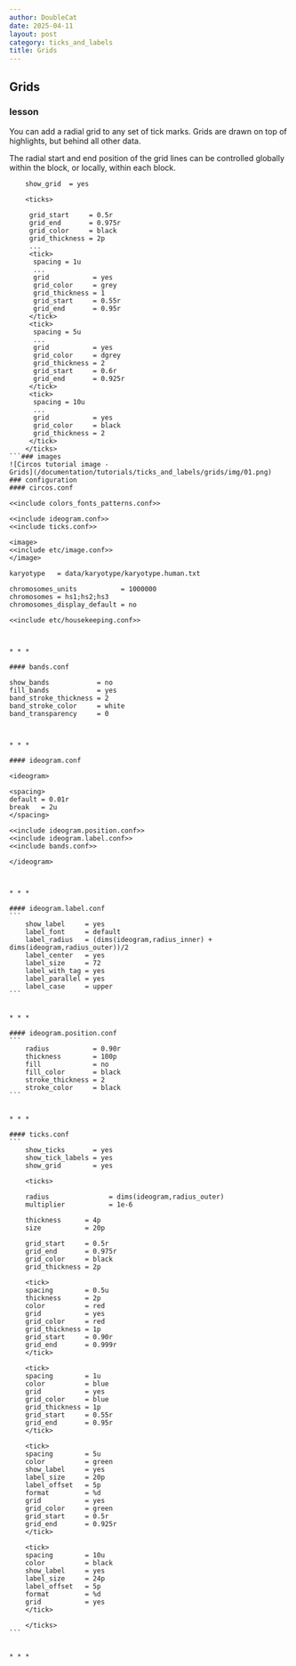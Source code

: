 ```yaml
---
author: DoubleCat
date: 2025-04-11
layout: post
category: ticks_and_labels
title: Grids
---
```


## Grids
### lesson
You can add a radial grid to any set of tick marks. Grids are drawn on top of
highlights, but behind all other data.

The radial start and end position of the grid lines can be controlled globally
within the <ticks> block, or locally, within each <tick> block.

```    
    show_grid  = yes
    
    <ticks>
    
     grid_start     = 0.5r
     grid_end       = 0.975r
     grid_color     = black
     grid_thickness = 2p
     ...
     <tick>
      spacing = 1u
      ...
      grid           = yes
      grid_color     = grey
      grid_thickness = 1
      grid_start     = 0.55r
      grid_end       = 0.95r
     </tick>
     <tick>
      spacing = 5u
      ...
      grid           = yes
      grid_color     = dgrey
      grid_thickness = 2
      grid_start     = 0.6r
      grid_end       = 0.925r
     </tick>
     <tick>
      spacing = 10u
      ...
      grid           = yes
      grid_color     = black
      grid_thickness = 2
     </tick>
    </ticks>
```### images
![Circos tutorial image -
Grids](/documentation/tutorials/ticks_and_labels/grids/img/01.png)
### configuration
#### circos.conf
```    
    <<include colors_fonts_patterns.conf>>
    
    <<include ideogram.conf>>
    <<include ticks.conf>>
    
    <image>
    <<include etc/image.conf>>
    </image>
    
    karyotype   = data/karyotype/karyotype.human.txt
    
    chromosomes_units           = 1000000
    chromosomes = hs1;hs2;hs3
    chromosomes_display_default = no
    
    <<include etc/housekeeping.conf>>
```
  

* * *

#### bands.conf
```    
    show_bands            = no
    fill_bands            = yes
    band_stroke_thickness = 2
    band_stroke_color     = white
    band_transparency     = 0
```
  

* * *

#### ideogram.conf
```    
    <ideogram>
    
    <spacing>
    default = 0.01r
    break   = 2u
    </spacing>
    
    <<include ideogram.position.conf>>
    <<include ideogram.label.conf>>
    <<include bands.conf>>
    
    </ideogram>
``````
  

* * *

#### ideogram.label.conf
```    
    show_label     = yes
    label_font     = default
    label_radius   = (dims(ideogram,radius_inner) + dims(ideogram,radius_outer))/2
    label_center   = yes
    label_size     = 72
    label_with_tag = yes
    label_parallel = yes
    label_case     = upper
```
  

* * *

#### ideogram.position.conf
```    
    radius           = 0.90r
    thickness        = 100p
    fill             = no
    fill_color       = black
    stroke_thickness = 2
    stroke_color     = black
```
  

* * *

#### ticks.conf
```    
    show_ticks       = yes
    show_tick_labels = yes
    show_grid        = yes
    
    <ticks>
    
    radius               = dims(ideogram,radius_outer)
    multiplier           = 1e-6
    
    thickness      = 4p
    size           = 20p
    
    grid_start     = 0.5r
    grid_end       = 0.975r
    grid_color     = black
    grid_thickness = 2p
    
    <tick>
    spacing        = 0.5u
    thickness      = 2p
    color          = red
    grid           = yes
    grid_color     = red
    grid_thickness = 1p
    grid_start     = 0.90r
    grid_end       = 0.999r
    </tick>
    
    <tick>
    spacing        = 1u
    color          = blue
    grid           = yes
    grid_color     = blue
    grid_thickness = 1p
    grid_start     = 0.55r
    grid_end       = 0.95r
    </tick>
    
    <tick>
    spacing        = 5u
    color          = green
    show_label     = yes
    label_size     = 20p
    label_offset   = 5p
    format         = %d
    grid           = yes
    grid_color     = green
    grid_start     = 0.5r
    grid_end       = 0.925r
    </tick>
    
    <tick>
    spacing        = 10u
    color          = black
    show_label     = yes
    label_size     = 24p
    label_offset   = 5p
    format         = %d
    grid           = yes
    </tick>
    
    </ticks>
```
  

* * *
